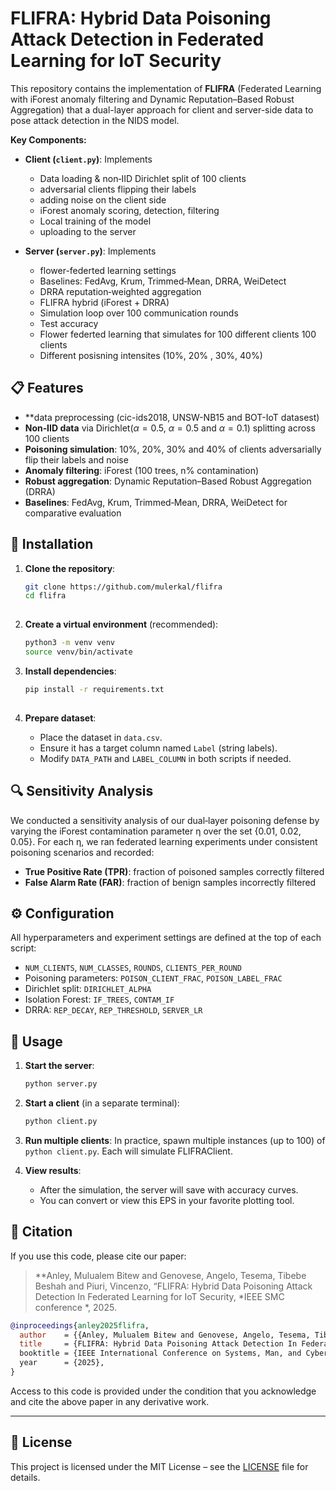 # FLIFRA: Hybrid Data Poisoning Attack Detection in Federated Learning for IoT Security

This repository contains the implementation of **FLIFRA** (Federated Learning with iForest anomaly filtering and Dynamic Reputation–Based Robust Aggregation) that a dual-layer approach for client and server-side data to pose attack detection in the NIDS model.

**Key Components:**

* **Client (`client.py`)**: Implements

  * Data loading & non‑IID Dirichlet split of 100 clients
  * adversarial clients flipping their labels
  * adding noise on the client side 
  * iForest anomaly scoring, detection, filtering
  * Local training of the model
  * uploading to the server
* **Server (`server.py`)**: Implements
  * flower-federted learning settings 
  * Baselines: FedAvg, Krum, Trimmed‑Mean, DRRA, WeiDetect
  * DRRA reputation‑weighted aggregation
  * FLIFRA hybrid (iForest + DRRA)
  * Simulation loop over 100 communication rounds
  * Test accuracy
  * Flower federted learning that simulates for 100 different clients 100 clients
  * Different posisning intensites (10%, 20% , 30%, 40%)

## 📋 Features

* **data preprocessing (cic-ids2018, UNSW-NB15 and BOT-IoT datasest)
* **Non‑IID data** via Dirichlet($\alpha=0.5$, $\alpha=0.5$ and $\alpha=0.1$) splitting across 100 clients
* **Poisoning simulation**: 10%, 20%, 30% and 40% of clients adversarially flip their labels and noise
* **Anomaly filtering**: iForest (100 trees, n% contamination)
* **Robust aggregation**: Dynamic Reputation–Based Robust Aggregation (DRRA)
* **Baselines**: FedAvg, Krum, Trimmed‑Mean, DRRA, WeiDetect for comparative evaluation
## 🚀 Installation

1. **Clone the repository**:

   ```bash
   git clone https://github.com/mulerkal/flifra
   cd flifra
  
2. **Create a virtual environment** (recommended):

   ```bash
   python3 -m venv venv
   source venv/bin/activate
   ```

3. **Install dependencies**:

   ```bash
   pip install -r requirements.txt
 

4. **Prepare dataset**:

   * Place the dataset in `data.csv`.
   * Ensure it has a target column named `Label` (string labels).
   * Modify `DATA_PATH` and `LABEL_COLUMN` in both scripts if needed.
  
## 🔍 Sensitivity Analysis

We conducted a sensitivity analysis of our dual‑layer poisoning defense by varying the iForest contamination parameter η over the set {0.01, 0.02, 0.05}. For each η, we ran federated learning experiments under consistent poisoning scenarios and recorded:

* **True Positive Rate (TPR)**: fraction of poisoned samples correctly filtered
* **False Alarm Rate (FAR)**: fraction of benign samples incorrectly filtered


## ⚙️ Configuration

All hyperparameters and experiment settings are defined at the top of each script:

* `NUM_CLIENTS`, `NUM_CLASSES`, `ROUNDS`, `CLIENTS_PER_ROUND`
* Poisoning parameters: `POISON_CLIENT_FRAC`, `POISON_LABEL_FRAC`
* Dirichlet split: `DIRICHLET_ALPHA`
* Isolation Forest: `IF_TREES`, `CONTAM_IF`
* DRRA: `REP_DECAY`, `REP_THRESHOLD`, `SERVER_LR`

## 🎯 Usage

1. **Start the server**:

   ```bash
   python server.py
   ```

2. **Start a client** (in a separate terminal):

   ```bash
   python client.py
   ```

3. **Run multiple clients**: In practice, spawn multiple instances (up to 100) of `python client.py`. Each will simulate FLIFRAClient.

4. **View results**:

   * After the simulation, the server will save with accuracy curves.
   * You can convert or view this EPS in your favorite plotting tool.

## 📖 Citation

If you use this code, please cite our paper:

> **Anley, Mulualem Bitew and Genovese, Angelo, Tesema, Tibebe Beshah and Piuri, Vincenzo, “FLIFRA: Hybrid Data Poisoning Attack Detection
In Federated Learning for IoT Security, *IEEE SMC conference *, 2025.

```bibtex
@inproceedings{anley2025flifra,
  author    = {{Anley, Mulualem Bitew and Genovese, Angelo, Tesema, Tibebe Beshah and Piuri, Vincenzo}},
  title     = {FLIFRA: Hybrid Data Poisoning Attack Detection In Federated Learning for IoT Security,
  booktitle = {IEEE International Conference on Systems, Man, and Cybernetics (SMC)},
  year      = {2025},
}
```

Access to this code is provided under the condition that you acknowledge and cite the above paper in any derivative work.

---

## 📝 License

This project is licensed under the MIT License – see the [LICENSE](LICENSE) file for details.

